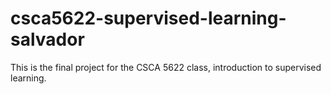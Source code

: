 # csca5622-supervised-learning-salvador
This is the final project for the CSCA 5622 class, introduction to supervised learning.
